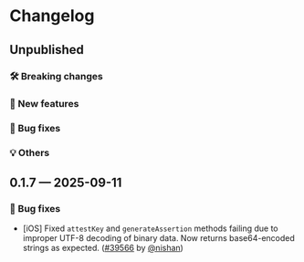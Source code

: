 # Changelog

## Unpublished

### 🛠 Breaking changes

### 🎉 New features

### 🐛 Bug fixes

### 💡 Others

## 0.1.7 — 2025-09-11

### 🐛 Bug fixes

- [iOS] Fixed `attestKey` and `generateAssertion` methods failing due to improper UTF-8 decoding of binary data. Now returns base64-encoded strings as expected. ([#39566](https://github.com/expo/expo/pull/39566) by [@nishan](https://github.com/intergalacticspacehighway))
